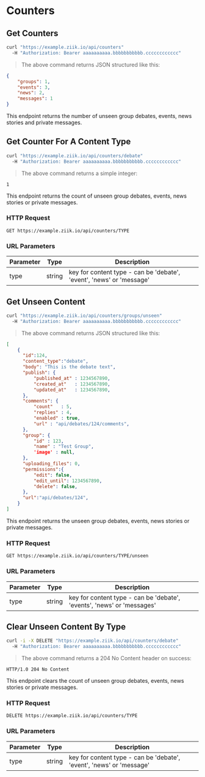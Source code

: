 # Counters

## Get Counters

```bash
curl "https://example.ziik.io/api/counters"
  -H "Authorization: Bearer aaaaaaaaaa.bbbbbbbbbbb.cccccccccccc"
```

> The above command returns JSON structured like this:

```json
{
    "groups": 1,
    "events": 3,
    "news": 2,
    "messages": 1
}
```

This endpoint returns the number of unseen group debates, events, news stories and private messages.

## Get Counter For A Content Type

```bash
curl "https://example.ziik.io/api/counters/debate"
  -H "Authorization: Bearer aaaaaaaaaa.bbbbbbbbbbb.cccccccccccc"
```

> The above command returns a simple integer:

```
1
```

This endpoint returns the count of unseen group debates, events, news stories or private messages.

### HTTP Request

`GET https://example.ziik.io/api/counters/TYPE`

### URL Parameters

Parameter | Type | Description
--------- | ---- | -----------
type | string | key for content type - can be 'debate', 'event', 'news' or 'message'

## Get Unseen Content

```bash
curl "https://example.ziik.io/api/counters/groups/unseen"
  -H "Authorization: Bearer aaaaaaaaaa.bbbbbbbbbbb.cccccccccccc"
```

> The above command returns JSON structured like this:

```json
[
    {
      "id":124,
      "content_type":"debate",
      "body": "This is the debate text",
      "publish": {
          "published_at" : 1234567890,
          "created_at"   : 1234567890,
          "updated_at"   : 1234567890,
      },
      "comments": {
          "count"   : 5,
          "replies" : 4,
          "enabled" : true,
          "url" : "api/debates/124/comments",
      },
      "group": {
          "id" : 123,
          "name" : "Test Group",
          'image' : null,
      },
      "uploading_files": 0,
      "permissions":{
          "edit": false,
          "edit_until": 1234567890,
          "delete": false,
      },
      "url":"api/debates/124",
    }
]
```

This endpoint returns the unseen group debates, events, news stories or private messages.

### HTTP Request

`GET https://example.ziik.io/api/counters/TYPE/unseen`

### URL Parameters

Parameter | Type | Description
--------- | ---- | -----------
type | string | key for content type - can be 'debate', 'events', 'news' or 'messages'

## Clear Unseen Content By Type

```bash
curl -i -X DELETE "https://example.ziik.io/api/counters/debate"
  -H "Authorization: Bearer aaaaaaaaaa.bbbbbbbbbbb.cccccccccccc"
```

> The above command returns a 204 No Content header on success:

```http
HTTP/1.0 204 No Content
```

This endpoint clears the count of unseen group debates, events, news stories or private messages.

### HTTP Request

`DELETE https://example.ziik.io/api/counters/TYPE`

### URL Parameters

Parameter | Type | Description
--------- | ---- | -----------
type | string | key for content type - can be 'debate', 'event', 'news' or 'message'